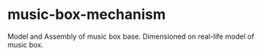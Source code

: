 # music-box-mechanism
Model and Assembly of music box base. Dimensioned on real-life model of music box.
